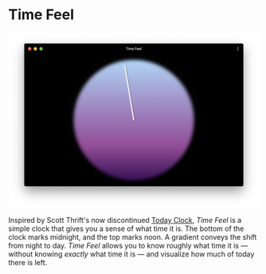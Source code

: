 # Time Feel

![Screen shot of Time Feel](screenshot.png)

Inspired by Scott Thrift's now discontinued [Today Clock](https://timeincolor.com/products/today), *Time Feel* is a simple clock that gives you a sense of what time it is. The bottom of the clock marks midnight, and the top marks noon. A gradient conveys the shift from night to day. *Time Feel* allows you to know roughly what time it is — without knowing *exactly* what time it is — and visualize how much of today there is left.
